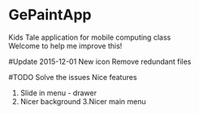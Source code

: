 # GePaintApp
Kids Tale application for mobile computing class <br>
Welcome to help me improve this!

#Update 2015-12-01
New icon Remove redundant files

#TODO
Solve the issues Nice features
  1. Slide in menu - drawer
  2. Nicer background
  3.Nicer main menu

